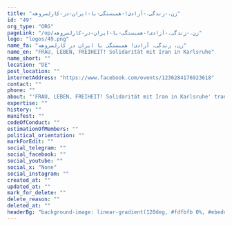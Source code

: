 ```yaml
---
title: "زن،-زندگی،-آزادی!-همبستگی-با-ایران-در-کارلسروهه"
id: "49"
org_type: "ORG"
pageLink: "/op/زن،-زندگی،-آزادی!-همبستگی-با-ایران-در-کارلسروهه"
logo: "logos/49.png"
name_fa: "زن، زندگی، آزادی! همبستگی با ایران در کارلسروهه"
name_en: "FRAU, LEBEN, FREIHEIT! Solidarität mit Iran in Karlsruhe"
name_short: ""
location: "DE"
post_location: ""
internetAddress: "https://www.facebook.com/events/1236284176923618"
contact: ""
phone: ""
about: "'FRAU, LEBEN, FREIHEIT! Solidarität mit Iran in Karlsruhe' translates to 'WOMAN, LIFE, FREEDOM! Solidarity with Iran in Karlsruhe.' This phrase represents a powerful slogan and rallying cry associated with the ongoing protests and movement for women's rights and freedom in Iran. In Karlsruhe, it means events, demonstrations, or initiatives organized to show solidarity with the Iranian people fighting against oppression and demanding a more democratic and just society."
expertise: ""
history: ""
manifest: ""
codeOfConduct: ""
estimationOfMembers: ""
political_orientation: ""
markForEdit: ""
social_telegram: ""
social_facebook: ""
social_youtube: ""
social_x: "None"
social_instagram: ""
created_at: ""
updated_at: ""
mark_for_delete: ""
delete_reason: ""
deleted_at: ""
headerBg: "background-image: linear-gradient(120deg, #fdfbfb 0%, #ebedee 100%);"
---
```


